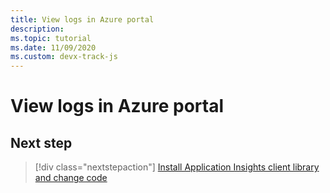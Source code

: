 ```yaml
---
title: View logs in Azure portal
description: 
ms.topic: tutorial
ms.date: 11/09/2020
ms.custom: devx-track-js
---
```


# View logs in Azure portal


## Next step

> [!div class="nextstepaction"]
> [Install Application Insights client library and change code](connect-linux-virtual-ssh-install-client-library.md) 